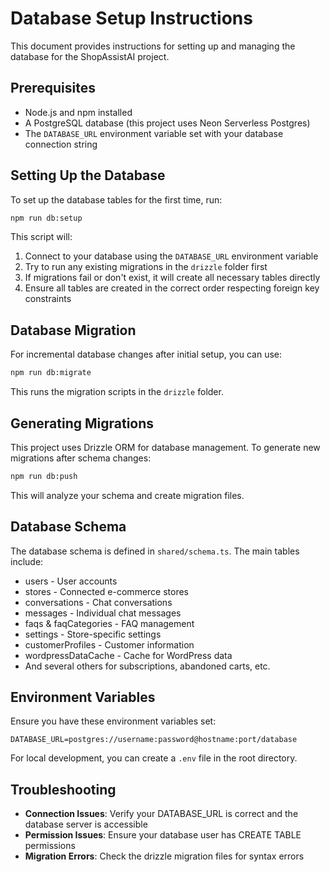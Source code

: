# Database Setup Instructions

This document provides instructions for setting up and managing the database for the ShopAssistAI project.

## Prerequisites

- Node.js and npm installed
- A PostgreSQL database (this project uses Neon Serverless Postgres)
- The `DATABASE_URL` environment variable set with your database connection string

## Setting Up the Database

To set up the database tables for the first time, run:

```bash
npm run db:setup
```

This script will:
1. Connect to your database using the `DATABASE_URL` environment variable
2. Try to run any existing migrations in the `drizzle` folder first
3. If migrations fail or don't exist, it will create all necessary tables directly 
4. Ensure all tables are created in the correct order respecting foreign key constraints

## Database Migration

For incremental database changes after initial setup, you can use:

```bash
npm run db:migrate
```

This runs the migration scripts in the `drizzle` folder.

## Generating Migrations

This project uses Drizzle ORM for database management. To generate new migrations after schema changes:

```bash
npm run db:push
```

This will analyze your schema and create migration files.

## Database Schema

The database schema is defined in `shared/schema.ts`. The main tables include:

- users - User accounts
- stores - Connected e-commerce stores
- conversations - Chat conversations
- messages - Individual chat messages
- faqs & faqCategories - FAQ management
- settings - Store-specific settings
- customerProfiles - Customer information
- wordpressDataCache - Cache for WordPress data
- And several others for subscriptions, abandoned carts, etc.

## Environment Variables

Ensure you have these environment variables set:

```
DATABASE_URL=postgres://username:password@hostname:port/database
```

For local development, you can create a `.env` file in the root directory.

## Troubleshooting

- **Connection Issues**: Verify your DATABASE_URL is correct and the database server is accessible
- **Permission Issues**: Ensure your database user has CREATE TABLE permissions
- **Migration Errors**: Check the drizzle migration files for syntax errors 